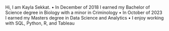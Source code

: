 Hi, I am Kayla Sekkat. 
  •	In December of 2018 I earned my Bachelor of Science degree in Biology with a minor in             Criminology 
  •	In October of 2023 I earned my Masters degree in Data Science and Analytics
  •	I enjoy working with SQL, Python, R, and Tableau

  
